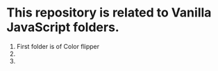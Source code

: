 # This repository is related to Vanilla JavaScript folders.

1. First folder is of Color flipper
2.
3.
